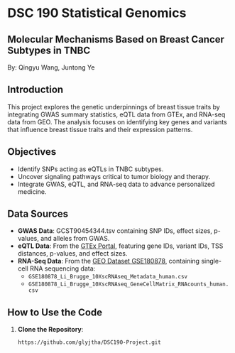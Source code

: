 # DSC 190 Statistical Genomics
## Molecular Mechanisms Based on Breast Cancer Subtypes in TNBC
By: Qingyu Wang, Juntong Ye

## Introduction
This project explores the genetic underpinnings of breast tissue traits by integrating GWAS summary statistics, eQTL data from GTEx, and RNA-seq data from GEO. The analysis focuses on identifying key genes and variants that influence breast tissue traits and their expression patterns.

## Objectives
- Identify SNPs acting as eQTLs in TNBC subtypes.
- Uncover signaling pathways critical to tumor biology and therapy.
- Integrate GWAS, eQTL, and RNA-seq data to advance personalized medicine.
  
## Data Sources
- **GWAS Data**: GCST90454344.tsv containing SNP IDs, effect sizes, p-values, and alleles from GWAS.
- **eQTL Data**: From the [GTEx Portal](https://gtexportal.org/home/downloads/adult-gtex/qtl), featuring gene IDs, variant IDs, TSS distances, p-values, and effect sizes.
- **RNA-Seq Data**: From the [GEO Dataset GSE180878](https://www.ncbi.nlm.nih.gov/geo/download/?acc=GSE180878), containing single-cell RNA sequencing data:
  - `GSE180878_Li_Brugge_10XscRNAseq_Metadata_human.csv`
  - `GSE180878_Li_Brugge_10XscRNAseq_GeneCellMatrix_RNAcounts_human.csv`

## How to Use the Code
1. **Clone the Repository**:
   ```bash
   https://github.com/glyjtha/DSC190-Project.git
